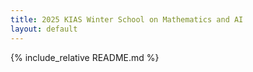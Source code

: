 ```yaml
---
title: 2025 KIAS Winter School on Mathematics and AI
layout: default
---
```


{% include_relative README.md %}

